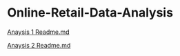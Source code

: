 # Online-Retail-Data-Analysis

[Anaysis 1 Readme.md](https://github.com/ChenTaHung/Online-Retail-Data-Analysis/Anaysis1/Readme.md)

[Anaysis 2 Readme.md](https://github.com/ChenTaHung/Online-Retail-Data-Analysis/Anaysis2/Readme.md)